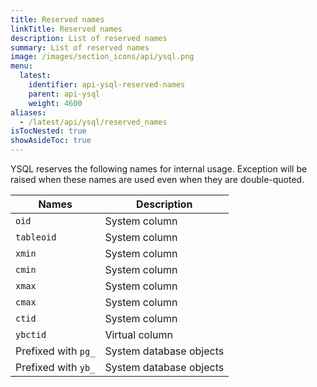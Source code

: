 ```yaml
---
title: Reserved names
linkTitle: Reserved names
description: List of reserved names
summary: List of reserved names
image: /images/section_icons/api/ysql.png
menu:
  latest:
    identifier: api-ysql-reserved-names
    parent: api-ysql
    weight: 4600
aliases:
  - /latest/api/ysql/reserved_names
isTocNested: true
showAsideToc: true
---
```


YSQL reserves the following names for internal usage. Exception will be raised when these names are used even when they are double-quoted.

| Names | Description |
|-------|-------------|
| `oid` | System column |
| `tableoid` | System column |
| `xmin` | System column |
| `cmin` | System column |
| `xmax` | System column |
| `cmax` | System column |
| `ctid` | System column |
| `ybctid` | Virtual column |
| Prefixed with `pg_` | System database objects |
| Prefixed with `yb_` | System database objects |
